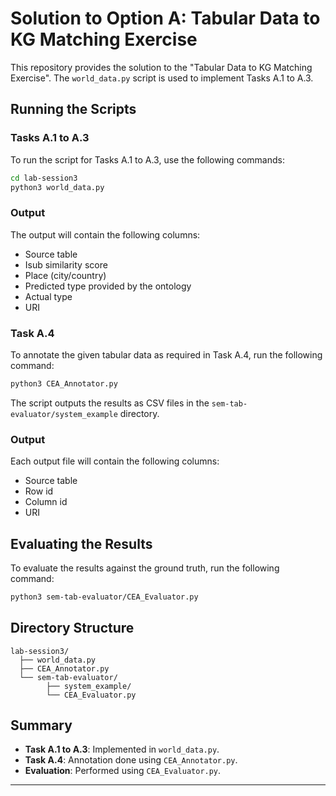 
# Solution to Option A: Tabular Data to KG Matching Exercise

This repository provides the solution to the "Tabular Data to KG Matching Exercise". The `world_data.py` script is used to implement Tasks A.1 to A.3. 

## Running the Scripts

### Tasks A.1 to A.3

To run the script for Tasks A.1 to A.3, use the following commands:

```bash
cd lab-session3
python3 world_data.py
```

### Output

The output will contain the following columns:
- Source table
- Isub similarity score
- Place (city/country)
- Predicted type provided by the ontology 
- Actual type
- URI

### Task A.4

To annotate the given tabular data as required in Task A.4, run the following command:

```bash
python3 CEA_Annotator.py
```

The script outputs the results as CSV files in the `sem-tab-evaluator/system_example` directory.

### Output

Each output file will contain the following columns:
- Source table
- Row id
- Column id
- URI

## Evaluating the Results

To evaluate the results against the ground truth, run the following command:

```bash
python3 sem-tab-evaluator/CEA_Evaluator.py
```

## Directory Structure

```
lab-session3/
  ├── world_data.py
  ├── CEA_Annotator.py
  └── sem-tab-evaluator/
        ├── system_example/
        └── CEA_Evaluator.py
```

## Summary

- **Task A.1 to A.3**: Implemented in `world_data.py`.
- **Task A.4**: Annotation done using `CEA_Annotator.py`.
- **Evaluation**: Performed using `CEA_Evaluator.py`.

---

